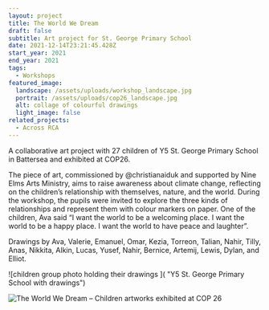 ```yaml
---
layout: project
title: The World We Dream
draft: false
subtitle: Art project for St. George Primary School
date: 2021-12-14T23:21:45.428Z
start_year: 2021
end_year: 2021
tags:
  - Workshops
featured_image:
  landscape: /assets/uploads/workshop_landscape.jpg
  portrait: /assets/uploads/cop26_landscape.jpg
  alt: collage of colourful drawings
  light_image: false
related_projects:
  - Across RCA
---
```

A collaborative art project with 27 children of Y5 St. George Primary School in Battersea and exhibited at COP26.

The piece of art, commissioned by @christianaiduk and supported by Nine Elms Arts Ministry, aims to raise awareness about climate change, reflecting on the children’s relationship with themselves, nature, and the world. During the workshop, the pupils were invited to explore the three kinds of relationships and represent them with colour markers on paper. One of the children, Ava said “I want the world to be a welcoming place. I want the world to be a happy place. I want the world to have peace and laughter”. 

Drawings by Ava, Valerie, Emanuel, Omar, Kezia, Torreon, Talian, Nahir, Tilly, Anas, Nikkita, Alkin, Lucas, Yusef, Nahir, Bernice, Artemij, Lewis, Dylan, and Elliot.

![children group photo holding their drawings ]( "Y5 St. George Primary School with drawings")

![The World We Dream – Children artworks exhibited at COP 26](/assets/uploads/the-world-we-dream_web.jpg "The World We Dream – Children artworks exhibited at COP 26")